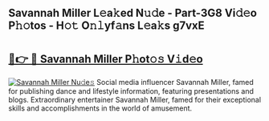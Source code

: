 ## Savannah Miller L𝚎a𝚔ed N𝚞𝚍e - Part-3G8 Vi𝚍𝚎o P𝚑𝚘tos - H𝚘𝚝 O𝚗𝚕yf𝚊ns L𝚎a𝚔s g7vxE

# <h2><a href="http://kfagbs.oniu.top/?m=Savannah+Miller">🔗👉 🔴 Savannah Miller P𝚑ot𝚘𝚜 V𝚒d𝚎o</a></h2>

[![Savannah Miller Nu𝚍e𝚜](https://i.imgur.com/0qMVB7G.gif)](http://kfagbs.oniu.top/?m=Savannah+Miller)
Social media influencer Savannah Miller, famed for publishing dance and lifestyle information, featuring presentations and blogs. Extraordinary entertainer Savannah Miller, famed for their exceptional skills and accomplishments in the world of amusement.  
